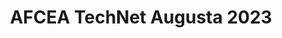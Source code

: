 ---
title: "AFCEA TechNet Augusta 2023"
organizer: "AFCEA"
url-link: "https://events.afcea.org/Augusta23/Public/enter.aspx"
description: "TechNet Augusta 2023 gives participants the opportunity to examine and explore the intricacies of the cyber domain. With assistance from the U.S. Army Cyber Center of Excellence and industry experts, the conference is designed to open the lines of communication and facilitate networking, education and problem solving. Leaders and operators also discuss procurement challenges the military, government and industry face during a time of uncertain budgets and runaway technology advances."
start-time: "2023-08-14T08:00:00-00:00"
end-time: "2023-08-14T17:00:00-00:00"
event-type: "In-person"
gov-only: "false"
is-external: "true"
---